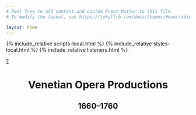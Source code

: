 ```yaml
---
# Feel free to add content and custom Front Matter to this file.
# To modify the layout, see https://jekyllrb.com/docs/themes/#overriding-theme-defaults

layout: home
---
```


{% include_relative scripts-local.html %}
{% include_relative styles-local.html %}
{% include_relative listeners.html %}

<a href="https://wiki.ccarh.org/wiki/Venetian_Opera_Documentation"
    id="help-button" target="_blank">?</a>

<center>
    <h1 class="title"> Venetian Opera Productions </h1>
    <h2 class="title"> 1660–1760 </h2>
</center>

<div id="search-fields" class="hidden"></div>

<div class="scroll-container">
    <div class="scrollbar">
        <div class="fake-scroll"></div>
    </div>
    <div class="table-container">
        <div id="search-results"></div>
    </div>
</div>

